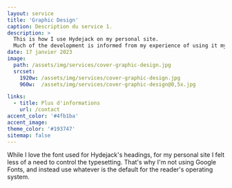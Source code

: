 ```yaml
---
layout: service
title: 'Graphic Design'
caption: Description du service 1.
description: >
  This is how I use Hydejack on my personal site. 
  Much of the development is informed from my experience of using it myself, creating a tight feedback loop.
date: 17 janvier 2023
image: 
  path: /assets/img/services/cover-graphic-design.jpg
  srcset: 
    1920w: /assets/img/services/cover-graphic-design.jpg
    960w:  /assets/img/services/cover-graphic-design@0,5x.jpg

links:
  - title: Plus d'informations
    url: /contact
accent_color: '#4fb1ba'
accent_image:
theme_color: '#193747'
sitemap: false
---
```


While I love the font used for Hydejack's headings, for my personal site I felt less of a need to control the typesetting.
That's why I'm not using Google Fonts, and instead use whatever is the default for the reader's operating system.